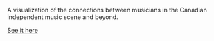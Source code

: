 A visualization of the connections between musicians in the Canadian independent music scene and beyond.


[See it here](http://natalieblack.github.io/music_community_visualization/graph.html)
